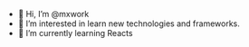 - 👋 Hi, I’m @mxwork
- 👀 I’m interested in learn new technologies and frameworks.
- 🌱 I’m currently learning Reacts 

<!---
mxwork/mxwork is a ✨ special ✨ repository because its `README.md` (this file) appears on your GitHub profile.
You can click the Preview link to take a look at your changes.
--->
